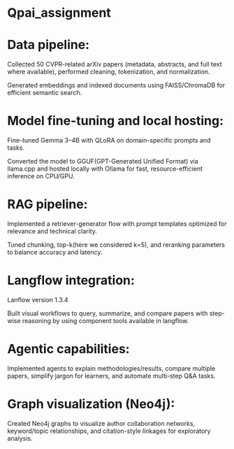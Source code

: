 # Qpai_assignment

# Data pipeline:

Collected 50 CVPR-related arXiv papers (metadata, abstracts, and full text where available), performed cleaning, tokenization, and normalization.

Generated embeddings and indexed documents using FAISS/ChromaDB for efficient semantic search.

# Model fine-tuning and local hosting:

Fine-tuned Gemma 3–4B with QLoRA on domain-specific prompts and tasks.

Converted the model to GGUF(GPT-Generated Unified Format) via llama.cpp and hosted locally with Ollama for fast, resource-efficient inference on CPU/GPU.

# RAG pipeline:

Implemented a retriever-generator flow with prompt templates optimized for relevance and technical clarity.

Tuned chunking, top-k(here we considered k=5), and reranking parameters to balance accuracy and latency.

# Langflow integration:

Lanflow version 1.3.4

Built visual workflows to query, summarize, and compare papers with step-wise reasoning by using component tools available in langflow.

# Agentic capabilities:

Implemented agents to explain methodologies/results, compare multiple papers, simplify jargon for learners, and automate multi-step Q&A tasks.

# Graph visualization (Neo4j):

Created Neo4j graphs to visualize author collaboration networks, keyword/topic relationships, and citation-style linkages for exploratory analysis.

